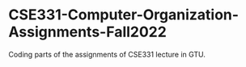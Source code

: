 # CSE331-Computer-Organization-Assignments-Fall2022
Coding parts of the assignments of CSE331 lecture in GTU.
